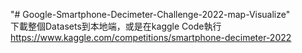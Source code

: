"# Google-Smartphone-Decimeter-Challenge-2022-map-Visualize"  
下載整個Datasets到本地端，或是在kaggle Code執行
https://www.kaggle.com/competitions/smartphone-decimeter-2022
